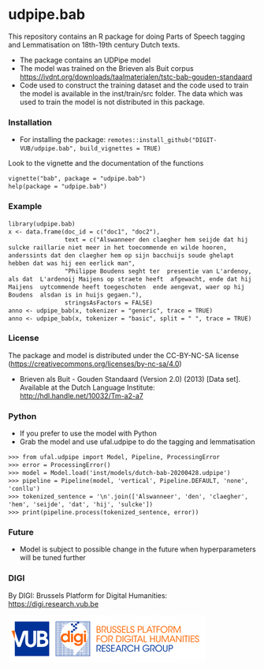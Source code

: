 # udpipe.bab

This repository contains an R package for doing Parts of Speech tagging and Lemmatisation on 18th-19th century Dutch texts.

- The package contains an UDPipe model 
- The model was trained on the Brieven als Buit corpus https://ivdnt.org/downloads/taalmaterialen/tstc-bab-gouden-standaard
- Code used to construct the training dataset and the code used to train the model is available in the inst/train/src folder. The data which was used to train the model is not distributed in this package.

### Installation

- For installing the package: `remotes::install_github("DIGIT-VUB/udpipe.bab", build_vignettes = TRUE)`

Look to the vignette and the documentation of the functions

```
vignette("bab", package = "udpipe.bab")
help(package = "udpipe.bab")
```

### Example

```
library(udpipe.bab)
x <- data.frame(doc_id = c("doc1", "doc2"),
                text = c("Alswanneer den claegher hem seijde dat hij sulcke raillarie niet meer in het toecommende en wilde hooren, anderssints dat den claegher hem op sijn bacchuijs soude ghelapt hebben dat was hij een eerlick man",
                "Philippe Boudens seght ter  presentie van L'ardenoy, als dat  L'ardenoij Maijens op straete heeft  afgewacht, ende dat hij Maijens  uytcommende heeft toegeschoten  ende aengevat, waer op hij Boudens  alsdan is in huijs gegaen."),
                stringsAsFactors = FALSE)
anno <- udpipe_bab(x, tokenizer = "generic", trace = TRUE)
anno <- udpipe_bab(x, tokenizer = "basic", split = " ", trace = TRUE)
```

### License

The package and model is distributed under the CC-BY-NC-SA license (https://creativecommons.org/licenses/by-nc-sa/4.0)

- Brieven als Buit - Gouden Standaard (Version 2.0) (2013) [Data set]. Available at the Dutch Language Institute: http://hdl.handle.net/10032/Tm-a2-a7

### Python

- If you prefer to use the model with Python
- Grab the model and use ufal.udpipe to do the tagging and lemmatisation

```
>>> from ufal.udpipe import Model, Pipeline, ProcessingError
>>> error = ProcessingError()
>>> model = Model.load('inst/models/dutch-bab-20200428.udpipe')
>>> pipeline = Pipeline(model, 'vertical', Pipeline.DEFAULT, 'none', 'conllu')
>>> tokenized_sentence = '\n'.join(['Alswanneer', 'den', 'claegher', 'hem', 'seijde', 'dat', 'hij', 'sulcke']) 
>>> print(pipeline.process(tokenized_sentence, error))
```

### Future

- Model is subject to possible change in the future when hyperparameters will be tuned further 


### DIGI

By DIGI: Brussels Platform for Digital Humanities: https://digi.research.vub.be

![](vignettes/logo.png)

